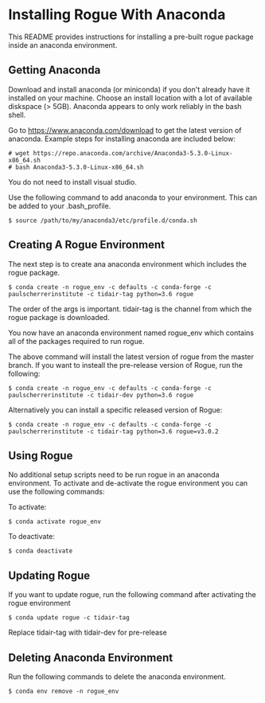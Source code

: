 # Installing Rogue With Anaconda

This README provides instructions for installing a pre-built rogue package inside an anaconda environment.

## Getting Anaconda

Download and install anaconda (or miniconda) if you don't already have it installed on your machine. Choose an install location with a lot of available diskspace (> 5GB). Anaconda appears to only work reliably in the bash shell. 

Go to https://www.anaconda.com/download to get the latest version of anaconda. Example steps for installing anaconda are included below:

````
# wget https://repo.anaconda.com/archive/Anaconda3-5.3.0-Linux-x86_64.sh
# bash Anaconda3-5.3.0-Linux-x86_64.sh
````

You do not need to install visual studio.

Use the following command to add anaconda to your environment. This can be added to your .bash_profile.

````
$ source /path/to/my/anaconda3/etc/profile.d/conda.sh
````

## Creating A Rogue Environment

The next step is to create ana anaconda environment which includes the rogue package.

````
$ conda create -n rogue_env -c defaults -c conda-forge -c paulscherrerinstitute -c tidair-tag python=3.6 rogue
````

The order of the args is important. tidair-tag is the channel from which the rogue package is downloaded.

You now have an anaconda environment named rogue_env which contains all of the packages required to run rogue.

The above command will install the latest version of rogue from the master branch. If you want to insteall the pre-release
version of Rogue, run the following:

````
$ conda create -n rogue_env -c defaults -c conda-forge -c paulscherrerinstitute -c tidair-dev python=3.6 rogue
````

Alternatively you can install a specific released version of Rogue:

````
$ conda create -n rogue_env -c defaults -c conda-forge -c paulscherrerinstitute -c tidair-tag python=3.6 rogue=v3.0.2
````

## Using Rogue

No additional setup scripts need to be run rogue in an anaconda environment. To activate and de-activate the rogue environment you can use the following commands:

To activate:

````
$ conda activate rogue_env
````

To deactivate:

````
$ conda deactivate
````

## Updating Rogue

If you want to update rogue, run the following command after activating the rogue environment

````
$ conda update rogue -c tidair-tag
````

Replace tidair-tag with tidair-dev for pre-release

## Deleting Anaconda Environment

Run the following commands to delete the anaconda environment.

````
$ conda env remove -n rogue_env
````


